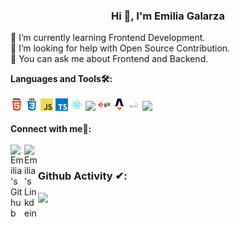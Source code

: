 <h3 align="center">Hi 👋, I'm Emilia Galarza</h3>

<p >
  🌱 I’m currently learning Frontend Development.<br>
  🤔 I’m looking for help with Open Source Contribution.<br>
  💬 You can ask me about Frontend and Backend.
</p>

<strong>
  Languages and Tools🛠:
</strong>

 <br/>
  <br/>
<code><img height="20" src="https://raw.githubusercontent.com/github/explore/80688e429a7d4ef2fca1e82350fe8e3517d3494d/topics/html/html.png"></code>
<code><img height="20" src="https://raw.githubusercontent.com/github/explore/80688e429a7d4ef2fca1e82350fe8e3517d3494d/topics/css/css.png"></code>
<code><img height="20" src="https://raw.githubusercontent.com/github/explore/80688e429a7d4ef2fca1e82350fe8e3517d3494d/topics/javascript/javascript.png"></code>
<code><img height="20" src="https://raw.githubusercontent.com/github/explore/80688e429a7d4ef2fca1e82350fe8e3517d3494d/topics/typescript/typescript.png"></code>
<code><img height="20" src="https://raw.githubusercontent.com/github/explore/80688e429a7d4ef2fca1e82350fe8e3517d3494d/topics/react/react.png"></code> 
<code><img height="20" src="https://icons-for-free.com/iconfiles/png/512/NextJS-1324888744726908747.png"></code>
<code><img height="20" src="https://raw.githubusercontent.com/github/explore/80688e429a7d4ef2fca1e82350fe8e3517d3494d/topics/git/git.png"></code>
<code><img height="20" src="https://raw.githubusercontent.com/github/explore/5cc0a03a302ec862c4aeac2a22a513ae31c35432/topics/astro/astro.png"></code>
<code><img height="20" src="https://raw.githubusercontent.com/github/explore/80688e429a7d4ef2fca1e82350fe8e3517d3494d/topics/mysql/mysql.png"></code>
<code><img height="20" src="https://banner2.cleanpng.com/20181122/krs/kisspng-java-programming-language-selenium-computer-softwa-july-2-16-halab-4-dev-5bf78387a7bb41.028192901542947719687.jpg"></code>
<br/>
<br/>

<strong>
Connect with me🤝:
</strong>

<br/>
<br/>

<a href="https://github.com/Emi1213">
  <img align="left" alt="Emilia's Github" width="22px" src="https://upload.wikimedia.org/wikipedia/commons/thumb/a/ae/Github-desktop-logo-symbol.svg/1024px-Github-desktop-logo-symbol.svg.png" />
</a>


<a href="https://www.linkedin.com/in/emilia-galarza-b6b13a226">
  <img align="left" alt="Emilia's Linkdein" width="22px" src="https://cdn3.iconfinder.com/data/icons/inficons/512/linkedin.png" />
</a>

<br/>


### Github Activity ✔:

<a href="https://github.com/Emi1213">
  <img align="left" src="https://github-readme-stats.vercel.app/api/top-langs/?username=Emi1213&theme=tokyonight" />
</a>
<a href="https://github.com/Emi1213">
  <img src="https://github-readme-stats.vercel.app/api?username=Emi1213&show_icons=true&theme=tokyonight" alt=""/>
</a>


<!--
**Emi1213/Emi1213** is a ✨ _special_ ✨ repository because its `README.md` (this file) appears on your GitHub profile.

Here are some ideas to get you started:

- 🔭 I’m currently working on ...
🌱 I’m currently learning ...
- 👯 I’m looking to collaborate on ...
- 🤔 I’m looking for help with ...
- 💬 Ask me about ...
- 📫 How to reach me: ...
- 😄 Pronouns: ...
- ⚡ Fun fact: ...
-->
